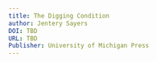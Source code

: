 ```yaml
---  
title: The Digging Condition
author: Jentery Sayers
DOI: TBD  
URL: TBD
Publisher: University of Michigan Press
---  
```


